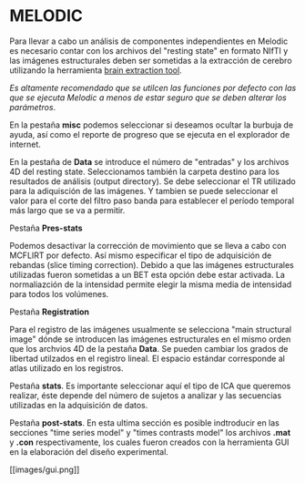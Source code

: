 MELODIC
=======


Para llevar a cabo un análisis de componentes independientes en Melodic es necesario contar con los archivos del "resting state" en formato NIfTI y las imágenes estructurales deben ser sometidas a la extracción de cerebro utilizando la herramienta [brain extraction tool](https://github.com/rcruces/C-13_wiki_demo/wiki/Brain-extraction-tool-bet).  

*Es altamente recomendado que se utilcen las funciones por defecto con las que se ejecuta Melodic a menos de estar seguro que se deben alterar los parámetros*.

En la pestaña **misc** podemos seleccionar si deseamos ocultar la burbuja de ayuda, así como el reporte de progreso que se ejecuta en el explorador de internet. 

En la pestaña de **Data** se introduce el número de "entradas" y los archivos 4D del resting state. Seleccionamos también la carpeta destino para los resultados de análisis (output directory).
Se debe seleccionar el TR utilizado para la adiquisción de las imágenes.
Y tambien se puede seleccionar el valor para el corte del filtro paso banda para establecer el período temporal más largo que se va a permitir.

Pestaña **Pres-stats**

Podemos desactivar la corrección de movimiento que se lleva a cabo con MCFLIRT por defecto. Así mismo especificar el tipo de adquisición de rebandas (slice timing correction). 
Debido a que las imágenes estructurales utilizadas fueron sometidas a un BET esta opción debe estar activada. 
La normaliazción de la intensidad permite elegir la misma media de intensidad para todos los volúmenes.

Pestaña **Registration**

Para el registro de las imágenes usualmente se selecciona "main structural image" dónde se introducen las imágenes estructurales en el mismo orden que los archvios 4D de la pestaña **Data**. Se pueden cambiar los grados de libertad utilzados en el registro lineal. 
El espacio estándar corresponde al atlas utilizado en los registros. 

Pestaña **stats**. Es importante seleccionar aquí el tipo de ICA que queremos realizar, éste depende del número de sujetos a analizar y las secuencias utilizadas en la adquisición de datos. 

Pestaña **post-stats**. En esta ultima sección es posible indtroducir en las secciones "time series model" y "times contrasts model" los archivos **.mat** y **.con** respectivamente, los cuales fueron creados con la herramienta GUI en la elaboración del diseño experimental. 


[[images/gui.png]]
